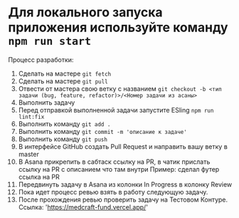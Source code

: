 Для локального запуска приложения используйте команду `npm run start`
======

Процесс разработки:
1. Сделать на мастере `git fetch`
2. Сделать на мастере `git pull`
3. Отвести от мастера свою ветку с названием `git checkout -b <тип задачи (bug, feature, refactor)>/<Номер задачи из асаны>`
4. Выполнить задачу
5. Перед отправкой выполненной задачи запустите ESling `npm run lint:fix`
6. Выполнить команду `git add . `
7. Выполнить команду `git commit -m 'описание к задаче'`
8. Выполнить команду `git push`
9. В интерфейсе GitHub создать Pull Request и направить вашу ветку в master
10. В Asana прикрепить в сабтаск ссылку на PR, в чатик прислать ссылку на PR с описанием что там внутри Пример: сделал футер ссылка на PR
11. Передвинуть задачу в Asana из колонки In Progress в колонку Review
12. Пока идет процесс ревью взять в работу следующую задачу.
13. После прохождения ревью проверить задачу на Тестовом Контуре. Ссылка: 'https://medcraft-fund.vercel.app/'
